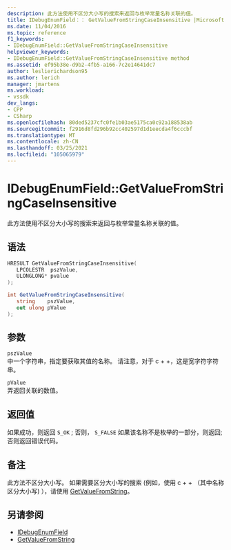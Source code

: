 ```yaml
---
description: 此方法使用不区分大小写的搜索来返回与枚举常量名称关联的值。
title: IDebugEnumField：： GetValueFromStringCaseInsensitive |Microsoft Docs
ms.date: 11/04/2016
ms.topic: reference
f1_keywords:
- IDebugEnumField::GetValueFromStringCaseInsensitive
helpviewer_keywords:
- IDebugEnumField::GetValueFromStringCaseInsensitive method
ms.assetid: ef95b38e-d9b2-4fb5-a166-7c2e14641dc7
author: leslierichardson95
ms.author: lerich
manager: jmartens
ms.workload:
- vssdk
dev_langs:
- CPP
- CSharp
ms.openlocfilehash: 80ded5237cfc0fe1b03ae5175ca0c92a188538ab
ms.sourcegitcommit: f2916d8fd296b92cc402597d1d1eecda4f6cccbf
ms.translationtype: MT
ms.contentlocale: zh-CN
ms.lasthandoff: 03/25/2021
ms.locfileid: "105065979"
---
```

# <a name="idebugenumfieldgetvaluefromstringcaseinsensitive"></a>IDebugEnumField::GetValueFromStringCaseInsensitive
此方法使用不区分大小写的搜索来返回与枚举常量名称关联的值。

## <a name="syntax"></a>语法

```cpp
HRESULT GetValueFromStringCaseInsensitive(
   LPCOLESTR  pszValue,
   ULONGLONG* pvalue
);
```

```csharp
int GetValueFromStringCaseInsensitive(
   string    pszValue,
   out ulong pValue
);
```

## <a name="parameters"></a>参数
`pszValue`\
中一个字符串，指定要获取其值的名称。 请注意，对于 c + +，这是宽字符字符串。

`pValue`\
弄返回关联的数值。

## <a name="return-value"></a>返回值
 如果成功，则返回 `S_OK` ; 否则， `S_FALSE` 如果该名称不是枚举的一部分，则返回; 否则返回错误代码。

## <a name="remarks"></a>备注
 此方法不区分大小写。 如果需要区分大小写的搜索 (例如，使用 c + + （其中名称区分大小写) ），请使用 [GetValueFromString](../../../extensibility/debugger/reference/idebugenumfield-getvaluefromstring.md)。

## <a name="see-also"></a>另请参阅
- [IDebugEnumField](../../../extensibility/debugger/reference/idebugenumfield.md)
- [GetValueFromString](../../../extensibility/debugger/reference/idebugenumfield-getvaluefromstring.md)
